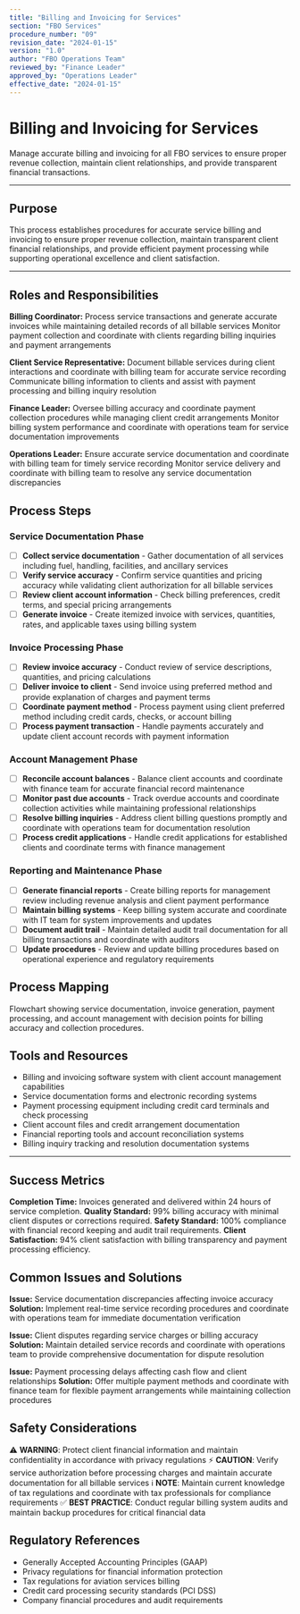 ```yaml
---
title: "Billing and Invoicing for Services"
section: "FBO Services"
procedure_number: "09"
revision_date: "2024-01-15"
version: "1.0"
author: "FBO Operations Team"
reviewed_by: "Finance Leader"
approved_by: "Operations Leader"
effective_date: "2024-01-15"
---
```


# Billing and Invoicing for Services

Manage accurate billing and invoicing for all FBO services to ensure proper revenue collection, maintain client relationships, and provide transparent financial transactions.

_____________________________________________________________________________________________

## Purpose

This process establishes procedures for accurate service billing and invoicing to ensure proper revenue collection, maintain transparent client financial relationships, and provide efficient payment processing while supporting operational excellence and client satisfaction.

_____________________________________________________________________________________________

## Roles and Responsibilities

**Billing Coordinator:**
Process service transactions and generate accurate invoices while maintaining detailed records of all billable services
Monitor payment collection and coordinate with clients regarding billing inquiries and payment arrangements

**Client Service Representative:**
Document billable services during client interactions and coordinate with billing team for accurate service recording
Communicate billing information to clients and assist with payment processing and billing inquiry resolution

**Finance Leader:**
Oversee billing accuracy and coordinate payment collection procedures while managing client credit arrangements
Monitor billing system performance and coordinate with operations team for service documentation improvements

**Operations Leader:**
Ensure accurate service documentation and coordinate with billing team for timely service recording
Monitor service delivery and coordinate with billing team to resolve any service documentation discrepancies

## Process Steps

### Service Documentation Phase

- [ ] **Collect service documentation** - Gather documentation of all services including fuel, handling, facilities, and ancillary services
- [ ] **Verify service accuracy** - Confirm service quantities and pricing accuracy while validating client authorization for all billable services
- [ ] **Review client account information** - Check billing preferences, credit terms, and special pricing arrangements
- [ ] **Generate invoice** - Create itemized invoice with services, quantities, rates, and applicable taxes using billing system

### Invoice Processing Phase

- [ ] **Review invoice accuracy** - Conduct review of service descriptions, quantities, and pricing calculations
- [ ] **Deliver invoice to client** - Send invoice using preferred method and provide explanation of charges and payment terms
- [ ] **Coordinate payment method** - Process payment using client preferred method including credit cards, checks, or account billing
- [ ] **Process payment transaction** - Handle payments accurately and update client account records with payment information

### Account Management Phase

- [ ] **Reconcile account balances** - Balance client accounts and coordinate with finance team for accurate financial record maintenance
- [ ] **Monitor past due accounts** - Track overdue accounts and coordinate collection activities while maintaining professional relationships
- [ ] **Resolve billing inquiries** - Address client billing questions promptly and coordinate with operations team for documentation resolution
- [ ] **Process credit applications** - Handle credit applications for established clients and coordinate terms with finance management

### Reporting and Maintenance Phase

- [ ] **Generate financial reports** - Create billing reports for management review including revenue analysis and client payment performance
- [ ] **Maintain billing systems** - Keep billing system accurate and coordinate with IT team for system improvements and updates
- [ ] **Document audit trail** - Maintain detailed audit trail documentation for all billing transactions and coordinate with auditors
- [ ] **Update procedures** - Review and update billing procedures based on operational experience and regulatory requirements

## Process Mapping

Flowchart showing service documentation, invoice generation, payment processing, and account management with decision points for billing accuracy and collection procedures.

## Tools and Resources

- Billing and invoicing software system with client account management capabilities
- Service documentation forms and electronic recording systems
- Payment processing equipment including credit card terminals and check processing
- Client account files and credit arrangement documentation
- Financial reporting tools and account reconciliation systems
- Billing inquiry tracking and resolution documentation systems

_____________________________________________________________________________________________

## Success Metrics

**Completion Time:** Invoices generated and delivered within 24 hours of service completion.
**Quality Standard:** 99% billing accuracy with minimal client disputes or corrections required.
**Safety Standard:** 100% compliance with financial record keeping and audit trail requirements.
**Client Satisfaction:** 94% client satisfaction with billing transparency and payment processing efficiency.

## Common Issues and Solutions

**Issue:** Service documentation discrepancies affecting invoice accuracy
**Solution:** Implement real-time service recording procedures and coordinate with operations team for immediate documentation verification

**Issue:** Client disputes regarding service charges or billing accuracy
**Solution:** Maintain detailed service records and coordinate with operations team to provide comprehensive documentation for dispute resolution

**Issue:** Payment processing delays affecting cash flow and client relationships
**Solution:** Offer multiple payment methods and coordinate with finance team for flexible payment arrangements while maintaining collection procedures

## Safety Considerations

⚠️ **WARNING**: Protect client financial information and maintain confidentiality in accordance with privacy regulations
⚡ **CAUTION**: Verify service authorization before processing charges and maintain accurate documentation for all billable services
ℹ️ **NOTE**: Maintain current knowledge of tax regulations and coordinate with tax professionals for compliance requirements
✅ **BEST PRACTICE**: Conduct regular billing system audits and maintain backup procedures for critical financial data

## Regulatory References

- Generally Accepted Accounting Principles (GAAP)
- Privacy regulations for financial information protection
- Tax regulations for aviation services billing
- Credit card processing security standards (PCI DSS)
- Company financial procedures and audit requirements
